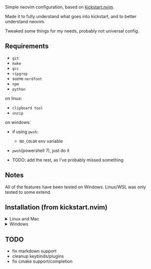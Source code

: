 Simple neovim configuration, based on [kickstart.nvim](https://github.com/nvim-lua/kickstart.nvim/).

Made it to fully understand what goes into kickstart, and to better understand neovim.

Tweaked some things for my needs, probably not universal config.

## Requirements
- `git`
- `make`
- `gcc`
- `ripgrep`
- some `nerdfont`
- `npm`
- `python`

on linux:
- `clipboard tool`
- `unzip`

on windows:
- if using `pwsh`:
    - `NO_COLOR` env variable
- `pwsh`(powershell 7), just do it

- TODO: add the rest, as I've probably missed something

## Notes
All of the features have been tested on Windows.
Linux/WSL was only tested to some extend.

## Installation (from kickstart.nvim)
<details><summary> Linux and Mac </summary>

```sh
git clone https://github.com/shv187/nvim_config.git "${XDG_CONFIG_HOME:-$HOME/.config}"/nvim
```

</details>

<details><summary> Windows </summary>

If you're using `cmd.exe`:

```
git clone https://github.com/shv187/nvim_config.git "%localappdata%\nvim"
```

If you're using `powershell.exe`

```
git clone https://github.com/shv187/nvim_config.git "${env:LOCALAPPDATA}\nvim"
```

</details>

## TODO
- fix markdown support
- cleanup keybinds/plugins
- fix cmake support/completion
